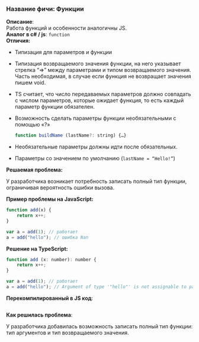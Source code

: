 ### **Название фичи: Функции**

**Описание**:  
Работа функций и особенности аналогичны JS.  
**Аналог в c\# / js**: `function`  
**Отличия:**

* Типизация для параметров и функции

* Типизация возвращаемого значения функции, на него указывает стрелка “=&gt;” между параметрами и типом возвращаемого значения. Часть необходимая, в случае если функция не возвращает значения пишем void.

* TS считает, что число передаваемых параметров должно совпадать с числом параметров, которые ожидает функция, то есть каждый параметр функции обязателен.

* Возможность сделать параметры функции необязательными с помощью «?»

  ```js
  function buildName (lastName?: string) {…}
  ```

* Необязательные параметры должны идти после обязательных.

* Параметры со значением по умолчанию \(`lastName = “Hello!”`\)

**Решаемая проблема:**

У разработчика возникает потребность записать полный тип функции, ограничивая вероятность ошибки вызова.

**Пример проблемы на JavaScript:**

```js
function add(x) {
    return x++;
}

var a = add(1); // работает
a = add("hello"); // ошибка Nan
```

**Решение на TypeScript:**

```js
function add (x: number): number {
    return x++;
}

var a = add(1); // работает
a = add("hello"); // Argument of type '"hello"' is not assignable to parameter of type 'number'.
```

**Перекомпилированный в JS код**:

```js

```

**Как решилась проблема**:

У разработчика добавилась возможность записать полный тип функции: тип аргументов и тип возвращаемого значения.


